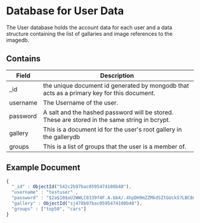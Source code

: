 # Database for User Data

The User database holds the account data for each user and a data structure containing the list of gallaries and image references to the imagedb.

Contains
-------------
| Field | Description|
|-------|------------|
| _id | the unique document id generated by mongodb that acts as a primary key for this document. |
| username | The Username of the user. |
| password | A salt and the hashed password will be stored. These are stored in the same string in bcrypt. |
| gallery | This is a document id for the user's root gallery in the gallerydb  |
| groups | This is a list of groups that the user is a member of. |

Example Document
----------------
```js
{
  "_id" : ObjectId("542c2b97bac0595474108b48"),
  "username" : "testuser" ,
  "password" : "$2a$10$oU2WWLC8339f4F.A.bb4/.4hpDH9mZZMkdSZtGUckS7LBC8nGOFsG",
  "gallery" : ObjectId("sj478b97bac0595474108b48"),
  "groups" : ["top50", "cars"]
}
```
